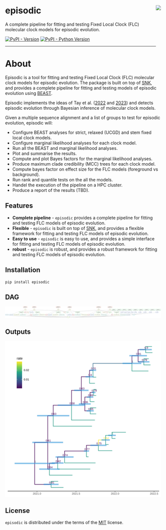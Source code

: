 # episodic <img src='docs/images/logo.png' align="right" height="210" />

A complete pipeline for fitting and testing Fixed Local Clock (FLC) molecular clock models for episodic evolution.

[![PyPI - Version](https://img.shields.io/pypi/v/episodic.svg)](https://pypi.org/project/episodic)
[![PyPI - Python Version](https://img.shields.io/pypi/pyversions/episodic.svg)](https://pypi.org/project/episodic)

-----

# About

Episodic is a tool for fitting and testing Fixed Local Clock (FLC) molecular clock models for episodic evolution. The package is built on top of [SNK](https://snk.wytamma.com/), and provides a complete pipeline for fitting and testing models of episodic evolution using [BEAST](https://beast.community/).

Episodic implements the ideas of Tay et al. ([2022](https://pubmed.ncbi.nlm.nih.gov/35038741/) and [2023](https://academic.oup.com/mbe/article/40/10/msad212/7280106)) and detects episodic evolution through Bayesian inference of molecular clock models. 

Given a multiple sequence alignment and a list of groups to test for episodic evolution, episodic will:
- Configure BEAST analyses for strict, relaxed (UCGD) and stem fixed local clock models. 
- Configure marginal likelihood analyses for each clock model.
- Run all the BEAST and marginal likelihood analyses.
- Plot and summarise the results.
- Compute and plot Bayes factors for the marginal likelihood analyses.
- Produce maximum clade credibility (MCC) trees for each clock model.
- Compute bayes factor on effect size for the FLC models (foreground vs background).
- Run rank and quantile tests on the all the models.
- Handel the execution of the pipeline on a HPC cluster.
- Produce a report of the results (TBD).

## Features

- **Complete pipeline** - `episodic` provides a complete pipeline for fitting and testing FLC models of episodic evolution.
- **Flexible** - `episodic` is built on top of [SNK](https://snk.wytamma.com/), and provides a flexible framework for fitting and testing FLC models of episodic evolution.
- **Easy to use** - `episodic` is easy to use, and provides a simple interface for fitting and testing FLC models of episodic evolution.
- **robust** - `episodic` is robust, and provides a robust framework for fitting and testing FLC models of episodic evolution. 

## Installation

```console
pip install episodic
```

## DAG

![](docs/images/dag.png)

## Outputs
![](docs/images/mcc.svg)

## License

`episodic` is distributed under the terms of the [MIT](https://spdx.org/licenses/MIT.html) license.
